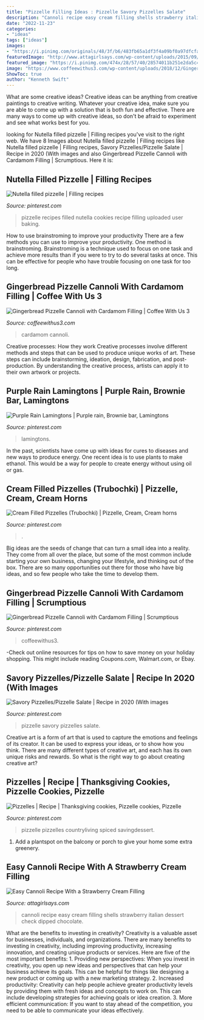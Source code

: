 ```yaml
---
title: "Pizzelle Filling Ideas : Pizzelle Savory Pizzelles Salate"
description: "Cannoli recipe easy cream filling shells strawberry italian dessert check dipped chocolate"
date: "2022-11-23"
categories:
- "ideas"
tags: ["ideas"]
images:
- "https://i.pinimg.com/originals/48/3f/b6/483fb65a1df3f4a09bf0a97dfcfabbb2.jpg"
featuredImage: "http://www.attagirlsays.com/wp-content/uploads/2015/09/easy-connoli-recipe-17.jpg"
featured_image: "https://i.pinimg.com/474x/28/57/40/28574011b251e2da5c432d4324616872.jpg"
image: "https://www.coffeewithus3.com/wp-content/uploads/2018/12/Gingerbread-Pizzelle-Cannoli-with-Cardamom-Filling-735x1103.jpg"
ShowToc: true
author: "Kenneth Swift"
---
```



What are some creative ideas?
Creative ideas can be anything from creative paintings to creative writing. Whatever your creative idea, make sure you are able to come up with a solution that is both fun and effective. There are many ways to come up with creative ideas, so don't be afraid to experiment and see what works best for you.

	

		
looking for Nutella filled pizzelle | Filling recipes you've visit to the right web. We have 8 Images about Nutella filled pizzelle | Filling recipes like Nutella filled pizzelle | Filling recipes, Savory Pizzelles/Pizzelle Salate | Recipe in 2020 (With images and also Gingerbread Pizzelle Cannoli with Cardamom Filling | Scrumptious. Here it is:
		
    
## Nutella Filled Pizzelle | Filling Recipes

<img loading=lazy src="https://i.pinimg.com/originals/df/d7/f9/dfd7f91d93c4a204d0ae993b645db2d2.jpg" onerror="this.onerror=null;this.src='https://tse2.mm.bing.net/th?id=OIP.lTbM7AG2GqYqrlYxkziavgHaHa&amp;pid=15.1';" alt="Nutella filled pizzelle | Filling recipes">

_Source: pinterest.com_

>pizzelle recipes filled nutella cookies recipe filling uploaded user baking. 

	

How to use brainstroming to improve your productivity
There are a few methods you can use to improve your productivity. One method is brainstroming. Brainstroming is a technique used to focus on one task and achieve more results than if you were to try to do several tasks at once. This can be effective for people who have trouble focusing on one task for too long.

    
## Gingerbread Pizzelle Cannoli With Cardamom Filling | Coffee With Us 3

<img loading=lazy src="https://www.coffeewithus3.com/wp-content/uploads/2018/12/Gingerbread-Pizzelle-Cannoli-with-Cardamom-Filling-735x1103.jpg" onerror="this.onerror=null;this.src='https://tse3.mm.bing.net/th?id=OIP.a9exhn7aatqt2hUbwaePEAHaLH&amp;pid=15.1';" alt="Gingerbread Pizzelle Cannoli with Cardamom Filling | Coffee With Us 3">

_Source: coffeewithus3.com_

>cardamom cannoli. 

	

Creative processes: How they work
Creative processes involve different methods and steps that can be used to produce unique works of art. These steps can include brainstorming, ideation, design, fabrication, and post-production. By understanding the creative process, artists can apply it to their own artwork or projects.

    
## Purple Rain Lamingtons | Purple Rain, Brownie Bar, Lamingtons

<img loading=lazy src="https://i.pinimg.com/originals/a8/75/92/a8759292d6c328eddf69e4a88e05e3db.jpg" onerror="this.onerror=null;this.src='https://tse3.mm.bing.net/th?id=OIP.lj6Q7VvX5FR-ikOtzZpQNAHaHb&amp;pid=15.1';" alt="Purple Rain Lamingtons | Purple rain, Brownie bar, Lamingtons">

_Source: pinterest.com_

>lamingtons. 

	

In the past, scientists have come up with ideas for cures to diseases and new ways to produce energy. One recent idea is to use plants to make ethanol. This would be a way for people to create energy without using oil or gas.

    
## Cream Filled Pizzelles (Trubochki) | Pizzelle, Cream, Cream Horns

<img loading=lazy src="https://i.pinimg.com/originals/9d/ed/41/9ded411519efef1fdc7c17766e51d812.png" onerror="this.onerror=null;this.src='https://tse4.mm.bing.net/th?id=OIP.ccTfaWf985C-K2F-LhbckwHaHa&amp;pid=15.1';" alt="Cream Filled Pizzelles (Trubochki) | Pizzelle, Cream, Cream horns">

_Source: pinterest.com_

>. 

	

Big ideas are the seeds of change that can turn a small idea into a reality. They come from all over the place, but some of the most common include starting your own business, changing your lifestyle, and thinking out of the box. There are so many opportunities out there for those who have big ideas, and so few people who take the time to develop them.

    
## Gingerbread Pizzelle Cannoli With Cardamom Filling | Scrumptious

<img loading=lazy src="https://i.pinimg.com/474x/28/57/40/28574011b251e2da5c432d4324616872.jpg" onerror="this.onerror=null;this.src='https://tse4.mm.bing.net/th?id=OIP.mD_VuDg-kPMnox1XCOCKdQAAAA&amp;pid=15.1';" alt="Gingerbread Pizzelle Cannoli with Cardamom Filling | Scrumptious">

_Source: pinterest.com_

>coffeewithus3. 

	

-Check out online resources for tips on how to save money on your holiday shopping. This might include reading Coupons.com, Walmart.com, or Ebay.

    
## Savory Pizzelles/Pizzelle Salate | Recipe In 2020 (With Images

<img loading=lazy src="https://i.pinimg.com/originals/48/3f/b6/483fb65a1df3f4a09bf0a97dfcfabbb2.jpg" onerror="this.onerror=null;this.src='https://tse4.mm.bing.net/th?id=OIP.UoV1W4mkrJgdD-WOdSqFlgHaFH&amp;pid=15.1';" alt="Savory Pizzelles/Pizzelle Salate | Recipe in 2020 (With images">

_Source: pinterest.com_

>pizzelle savory pizzelles salate. 

	

Creative art is a form of art that is used to capture the emotions and feelings of its creator. It can be used to express your ideas, or to show how you think. There are many different types of creative art, and each has its own unique risks and rewards. So what is the right way to go about creating creative art?

    
## Pizzelles | Recipe | Thanksgiving Cookies, Pizzelle Cookies, Pizzelle

<img loading=lazy src="https://i.pinimg.com/736x/bd/46/dc/bd46dc6a77cc5ca5110a3282a0e73cbe.jpg" onerror="this.onerror=null;this.src='https://tse3.mm.bing.net/th?id=OIP.iJa3QTmT1nR0iNIKpn0BbAHaLH&amp;pid=15.1';" alt="Pizzelles | Recipe | Thanksgiving cookies, Pizzelle cookies, Pizzelle">

_Source: pinterest.com_

>pizzelle pizzelles countryliving spiced savingdessert. 

	

1. Add a plantspot on the balcony or porch to give your home some extra greenery.

    
## Easy Cannoli Recipe With A Strawberry Cream Filling

<img loading=lazy src="http://www.attagirlsays.com/wp-content/uploads/2015/09/easy-connoli-recipe-17.jpg" onerror="this.onerror=null;this.src='https://tse2.mm.bing.net/th?id=OIP.32W_uHPR5wzIF73n6vSQ_wHaKQ&amp;pid=15.1';" alt="Easy Cannoli Recipe With a Strawberry Cream Filling">

_Source: attagirlsays.com_

>cannoli recipe easy cream filling shells strawberry italian dessert check dipped chocolate. 

	

What are the benefits to investing in creativity?
Creativity is a valuable asset for businesses, individuals, and organizations. There are many benefits to investing in creativity, including improving productivity, increasing innovation, and creating unique products or services. Here are five of the most important benefits: 1. Providing new perspectives: When you invest in creativity, you open up new ideas and perspectives that can help your business achieve its goals. This can be helpful for things like designing a new product or coming up with a new marketing strategy. 2. Increased productivity: Creativity can help people achieve greater productivity levels by providing them with fresh ideas and concepts to work on. This can include developing strategies for achieving goals or idea creation. 3. More efficient communication: If you want to stay ahead of the competition, you need to be able to communicate your ideas effectively.

